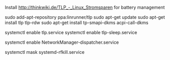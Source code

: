 Install
http://thinkwiki.de/TLP_-_Linux_Stromsparen for battery management

sudo add-apt-repository ppa:linrunner/tlp
sudo apt-get update
sudo apt-get install tlp tlp-rdw
sudo apt-get install tp-smapi-dkms acpi-call-dkms

systemctl enable tlp.service
systemctl enable tlp-sleep.service

systemctl enable NetworkManager-dispatcher.service

systemctl mask systemd-rfkill.service
